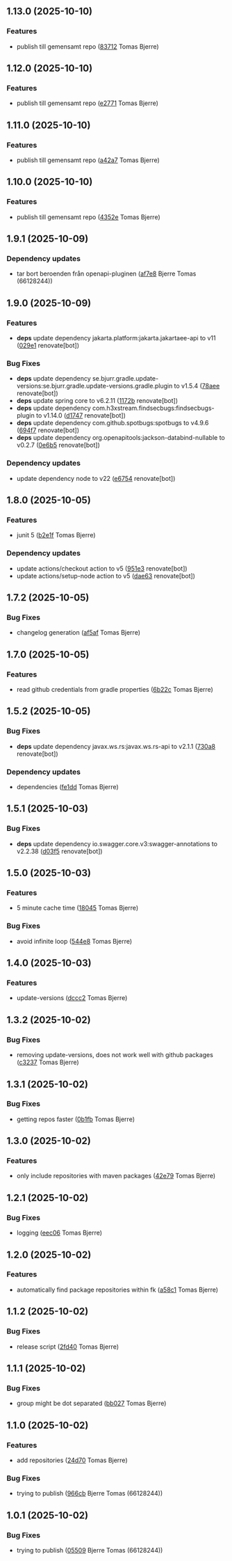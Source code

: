 ## 1.13.0 (2025-10-10)

### Features

-  publish till gemensamt repo ([83712](https://github.com/Forsakringskassan/gradle-conventions/commit/8371290904b707c) Tomas Bjerre)  

## 1.12.0 (2025-10-10)

### Features

-  publish till gemensamt repo ([e2771](https://github.com/Forsakringskassan/gradle-conventions/commit/e27718e307d955b) Tomas Bjerre)  

## 1.11.0 (2025-10-10)

### Features

-  publish till gemensamt repo ([a42a7](https://github.com/Forsakringskassan/gradle-conventions/commit/a42a7214bf04001) Tomas Bjerre)  

## 1.10.0 (2025-10-10)

### Features

-  publish till gemensamt repo ([4352e](https://github.com/Forsakringskassan/gradle-conventions/commit/4352ededa4697ae) Tomas Bjerre)  

## 1.9.1 (2025-10-09)

### Dependency updates

- tar bort beroenden från openapi-pluginen ([af7e8](https://github.com/Forsakringskassan/gradle-conventions/commit/af7e898471181b6) Bjerre Tomas (66128244))  
## 1.9.0 (2025-10-09)

### Features

-  **deps**  update dependency jakarta.platform:jakarta.jakartaee-api to v11 ([029e1](https://github.com/Forsakringskassan/gradle-conventions/commit/029e1ed53d4a9bf) renovate[bot])  

### Bug Fixes

-  **deps**  update dependency se.bjurr.gradle.update-versions:se.bjurr.gradle.update-versions.gradle.plugin to v1.5.4 ([78aee](https://github.com/Forsakringskassan/gradle-conventions/commit/78aeeb2e06677a5) renovate[bot])  
-  **deps**  update spring core to v6.2.11 ([1172b](https://github.com/Forsakringskassan/gradle-conventions/commit/1172b21d57bead3) renovate[bot])  
-  **deps**  update dependency com.h3xstream.findsecbugs:findsecbugs-plugin to v1.14.0 ([d1747](https://github.com/Forsakringskassan/gradle-conventions/commit/d1747c8c8356afb) renovate[bot])  
-  **deps**  update dependency com.github.spotbugs:spotbugs to v4.9.6 ([694f7](https://github.com/Forsakringskassan/gradle-conventions/commit/694f72f29860509) renovate[bot])  
-  **deps**  update dependency org.openapitools:jackson-databind-nullable to v0.2.7 ([0e6b5](https://github.com/Forsakringskassan/gradle-conventions/commit/0e6b52bb9917073) renovate[bot])  

### Dependency updates

- update dependency node to v22 ([e6754](https://github.com/Forsakringskassan/gradle-conventions/commit/e6754bbab48b866) renovate[bot])  
## 1.8.0 (2025-10-05)

### Features

-  junit 5 ([b2e1f](https://github.com/Forsakringskassan/gradle-conventions/commit/b2e1f8e6739a349) Tomas Bjerre)  

### Dependency updates

- update actions/checkout action to v5 ([951e3](https://github.com/Forsakringskassan/gradle-conventions/commit/951e389559f9d2b) renovate[bot])  
- update actions/setup-node action to v5 ([dae63](https://github.com/Forsakringskassan/gradle-conventions/commit/dae636520636e8c) renovate[bot])  
## 1.7.2 (2025-10-05)

### Bug Fixes

-  changelog generation ([af5af](https://github.com/Forsakringskassan/gradle-conventions/commit/af5afdf61510c22) Tomas Bjerre)  

## 1.7.0 (2025-10-05)

### Features

-  read github credentials from gradle properties ([6b22c](https://github.com/Forsakringskassan/gradle-conventions/commit/6b22cf378feac69) Tomas Bjerre)  

## 1.5.2 (2025-10-05)

### Bug Fixes

-  **deps**  update dependency javax.ws.rs:javax.ws.rs-api to v2.1.1 ([730a8](https://github.com/Forsakringskassan/gradle-conventions/commit/730a82b40d1f19f) renovate[bot])  

### Dependency updates

- dependencies ([fe1dd](https://github.com/Forsakringskassan/gradle-conventions/commit/fe1ddbe74269aed) Tomas Bjerre)  
## 1.5.1 (2025-10-03)

### Bug Fixes

-  **deps**  update dependency io.swagger.core.v3:swagger-annotations to v2.2.38 ([d03f5](https://github.com/Forsakringskassan/gradle-conventions/commit/d03f5744e212f3f) renovate[bot])  

## 1.5.0 (2025-10-03)

### Features

-  5 minute cache time ([18045](https://github.com/Forsakringskassan/gradle-conventions/commit/18045198a07fdc1) Tomas Bjerre)  

### Bug Fixes

-  avoid infinite loop ([544e8](https://github.com/Forsakringskassan/gradle-conventions/commit/544e8340536d776) Tomas Bjerre)  

## 1.4.0 (2025-10-03)

### Features

-  update-versions ([dccc2](https://github.com/Forsakringskassan/gradle-conventions/commit/dccc251ddf0b1b5) Tomas Bjerre)  

## 1.3.2 (2025-10-02)

### Bug Fixes

-  removing update-versions, does not work well with github packages ([c3237](https://github.com/Forsakringskassan/gradle-conventions/commit/c3237f6dd47514d) Tomas Bjerre)  

## 1.3.1 (2025-10-02)

### Bug Fixes

-  getting repos faster ([0b1fb](https://github.com/Forsakringskassan/gradle-conventions/commit/0b1fb4985cc0c78) Tomas Bjerre)  

## 1.3.0 (2025-10-02)

### Features

-  only include repositories with maven packages ([42e79](https://github.com/Forsakringskassan/gradle-conventions/commit/42e793f0f92d460) Tomas Bjerre)  

## 1.2.1 (2025-10-02)

### Bug Fixes

-  logging ([eec06](https://github.com/Forsakringskassan/gradle-conventions/commit/eec06095fedefb9) Tomas Bjerre)  

## 1.2.0 (2025-10-02)

### Features

-  automatically find package repositories within fk ([a58c1](https://github.com/Forsakringskassan/gradle-conventions/commit/a58c18e451bc44a) Tomas Bjerre)  

## 1.1.2 (2025-10-02)

### Bug Fixes

-  release script ([2fd40](https://github.com/Forsakringskassan/gradle-conventions/commit/2fd4037c1210138) Tomas Bjerre)  

## 1.1.1 (2025-10-02)

### Bug Fixes

-  group might be dot separated ([bb027](https://github.com/Forsakringskassan/gradle-conventions/commit/bb02732a59a0c7d) Tomas Bjerre)  

## 1.1.0 (2025-10-02)

### Features

-  add repositories ([24d70](https://github.com/Forsakringskassan/gradle-conventions/commit/24d706bcea67396) Tomas Bjerre)  

### Bug Fixes

-  trying to publish ([966cb](https://github.com/Forsakringskassan/gradle-conventions/commit/966cb9a49365118) Bjerre Tomas (66128244))  

## 1.0.1 (2025-10-02)

### Bug Fixes

-  trying to publish ([05509](https://github.com/Forsakringskassan/gradle-conventions/commit/0550990bb0c9fa9) Bjerre Tomas (66128244))  

